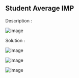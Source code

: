 ## Student Average IMP

Description :

![image](https://github.com/user-attachments/assets/b05a1de5-2b7a-42c2-8c63-ade140f7e556)

Solution :

![image](https://github.com/user-attachments/assets/62d9cdbb-0633-4f3c-b408-29d8c5bf20e8)

![image](https://github.com/user-attachments/assets/c791cd3d-bde5-4149-aeb5-683547759f58)

![image](https://github.com/user-attachments/assets/2019c5d1-e7fa-4511-80e7-d0aa01697a92)



